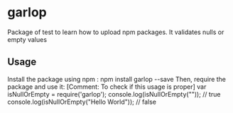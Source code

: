 # garlop
Package of test to learn how to upload npm packages. It validates nulls or empty values
## Usage
Install the package using npm :
 npm install garlop --save
Then, require the package and use it:
 [Comment: To check if this usage is proper]
 var isNullOrEmpty = require('garlop');
 console.log(isNullOrEmpty("")); // true
 console.log(isNullOrEmpty("Hello World")); // false